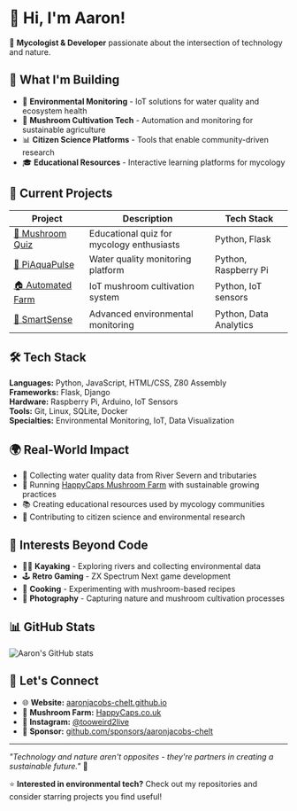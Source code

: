 # 👋 Hi, I'm Aaron!

🍄 **Mycologist & Developer** passionate about the intersection of technology and nature.

## 🌱 What I'm Building

- 🔬 **Environmental Monitoring** - IoT solutions for water quality and ecosystem health
- 🍄 **Mushroom Cultivation Tech** - Automation and monitoring for sustainable agriculture  
- 📊 **Citizen Science Platforms** - Tools that enable community-driven research
- 🎓 **Educational Resources** - Interactive learning platforms for mycology

## 🚀 Current Projects

| Project | Description | Tech Stack |
|---------|-------------|------------|
| [🍄 Mushroom Quiz](https://github.com/aaronjacobs-chelt/mushroom-cultivation-quiz) | Educational quiz for mycology enthusiasts | Python, Flask |
| [🌊 PiAquaPulse](https://github.com/aaronjacobs-chelt/PiAquaPulse) | Water quality monitoring platform | Python, Raspberry Pi |
| [🏠 Automated Farm](https://github.com/aaronjacobs-chelt/Raspberry-PI-Automated-Mushroom-Farm) | IoT mushroom cultivation system | Python, IoT sensors |
| [🔬 SmartSense](https://github.com/aaronjacobs-chelt/SmartSense) | Advanced environmental monitoring | Python, Data Analytics |

## 🛠️ Tech Stack

**Languages:** Python, JavaScript, HTML/CSS, Z80 Assembly  
**Frameworks:** Flask, Django  
**Hardware:** Raspberry Pi, Arduino, IoT Sensors  
**Tools:** Git, Linux, SQLite, Docker  
**Specialties:** Environmental Monitoring, IoT, Data Visualization

## 🌍 Real-World Impact

- 🌊 Collecting water quality data from River Severn and tributaries
- 🍄 Running [HappyCaps Mushroom Farm](https://happycaps.co.uk) with sustainable growing practices
- 📚 Creating educational resources used by mycology communities
- 🔬 Contributing to citizen science and environmental research

## 🎯 Interests Beyond Code

- 🚣‍♂️ **Kayaking** - Exploring rivers and collecting environmental data
- 🕹️ **Retro Gaming** - ZX Spectrum Next game development
- 🥘 **Cooking** - Experimenting with mushroom-based recipes
- 📸 **Photography** - Capturing nature and mushroom cultivation processes

## 📊 GitHub Stats

![Aaron's GitHub stats](https://github-readme-stats.vercel.app/api?username=aaronjacobs-chelt&show_icons=true&theme=default)

## 🤝 Let's Connect

- 🌐 **Website:** [aaronjacobs-chelt.github.io](https://aaronjacobs-chelt.github.io)
- 🍄 **Mushroom Farm:** [HappyCaps.co.uk](https://happycaps.co.uk)
- 📸 **Instagram:** [@tooweird2live](https://www.instagram.com/tooweird2live/)
- 💖 **Sponsor:** [github.com/sponsors/aaronjacobs-chelt](https://github.com/sponsors/aaronjacobs-chelt)

---

*"Technology and nature aren't opposites - they're partners in creating a sustainable future."* 🌱

⭐ **Interested in environmental tech?** Check out my repositories and consider starring projects you find useful!

